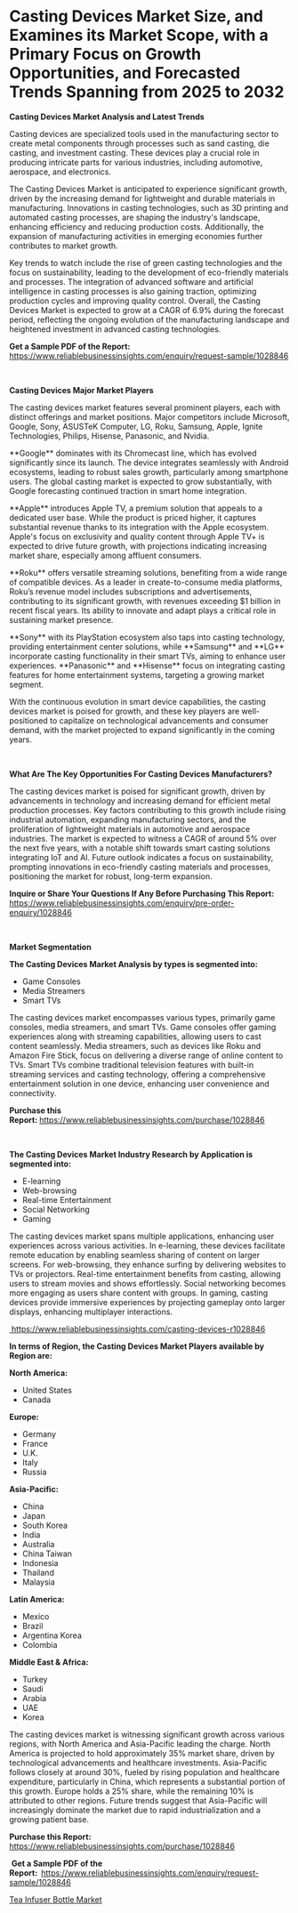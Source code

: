 <p><h1>Casting Devices Market Size, and Examines its Market Scope, with a Primary Focus on Growth Opportunities, and Forecasted Trends Spanning from 2025 to 2032</h1></p><p><strong>Casting Devices Market Analysis and Latest Trends</strong></p>
<p><p>Casting devices are specialized tools used in the manufacturing sector to create metal components through processes such as sand casting, die casting, and investment casting. These devices play a crucial role in producing intricate parts for various industries, including automotive, aerospace, and electronics.</p><p>The Casting Devices Market is anticipated to experience significant growth, driven by the increasing demand for lightweight and durable materials in manufacturing. Innovations in casting technologies, such as 3D printing and automated casting processes, are shaping the industry's landscape, enhancing efficiency and reducing production costs. Additionally, the expansion of manufacturing activities in emerging economies further contributes to market growth.</p><p>Key trends to watch include the rise of green casting technologies and the focus on sustainability, leading to the development of eco-friendly materials and processes. The integration of advanced software and artificial intelligence in casting processes is also gaining traction, optimizing production cycles and improving quality control. Overall, the Casting Devices Market is expected to grow at a CAGR of 6.9% during the forecast period, reflecting the ongoing evolution of the manufacturing landscape and heightened investment in advanced casting technologies.</p></p>
<p><strong>Get a Sample PDF of the Report:&nbsp;</strong> <a href="https://www.reliablebusinessinsights.com/enquiry/request-sample/1028846?utm_campaign=2953&utm_medium=2&utm_source=Github&utm_content=ia&utm_term=21032025&utm_id=casting-devices">https://www.reliablebusinessinsights.com/enquiry/request-sample/1028846</a></p>
<p>&nbsp;</p>
<p><strong>Casting Devices Major Market Players</strong></p>
<p><p>The casting devices market features several prominent players, each with distinct offerings and market positions. Major competitors include Microsoft, Google, Sony, ASUSTeK Computer, LG, Roku, Samsung, Apple, Ignite Technologies, Philips, Hisense, Panasonic, and Nvidia. </p><p>**Google** dominates with its Chromecast line, which has evolved significantly since its launch. The device integrates seamlessly with Android ecosystems, leading to robust sales growth, particularly among smartphone users. The global casting market is expected to grow substantially, with Google forecasting continued traction in smart home integration.</p><p>**Apple** introduces Apple TV, a premium solution that appeals to a dedicated user base. While the product is priced higher, it captures substantial revenue thanks to its integration with the Apple ecosystem. Apple's focus on exclusivity and quality content through Apple TV+ is expected to drive future growth, with projections indicating increasing market share, especially among affluent consumers.</p><p>**Roku** offers versatile streaming solutions, benefiting from a wide range of compatible devices. As a leader in create-to-consume media platforms, Roku’s revenue model includes subscriptions and advertisements, contributing to its significant growth, with revenues exceeding $1 billion in recent fiscal years. Its ability to innovate and adapt plays a critical role in sustaining market presence.</p><p>**Sony** with its PlayStation ecosystem also taps into casting technology, providing entertainment center solutions, while **Samsung** and **LG** incorporate casting functionality in their smart TVs, aiming to enhance user experiences. **Panasonic** and **Hisense** focus on integrating casting features for home entertainment systems, targeting a growing market segment.</p><p>With the continuous evolution in smart device capabilities, the casting devices market is poised for growth, and these key players are well-positioned to capitalize on technological advancements and consumer demand, with the market projected to expand significantly in the coming years.</p></p>
<p>&nbsp;</p>
<p><strong>What Are The Key Opportunities For Casting Devices Manufacturers?</strong></p>
<p><p>The casting devices market is poised for significant growth, driven by advancements in technology and increasing demand for efficient metal production processes. Key factors contributing to this growth include rising industrial automation, expanding manufacturing sectors, and the proliferation of lightweight materials in automotive and aerospace industries. The market is expected to witness a CAGR of around 5% over the next five years, with a notable shift towards smart casting solutions integrating IoT and AI. Future outlook indicates a focus on sustainability, prompting innovations in eco-friendly casting materials and processes, positioning the market for robust, long-term expansion.</p></p>
<p><strong>Inquire or Share Your Questions If Any Before Purchasing This Report:</strong> <a href="https://www.reliablebusinessinsights.com/enquiry/pre-order-enquiry/1028846?utm_campaign=2953&utm_medium=2&utm_source=Github&utm_content=ia&utm_term=21032025&utm_id=casting-devices">https://www.reliablebusinessinsights.com/enquiry/pre-order-enquiry/1028846</a></p>
<p>&nbsp;</p>
<p><strong>Market Segmentation</strong></p>
<p><strong>The Casting Devices Market Analysis by types is segmented into:</strong></p>
<p><ul><li>Game Consoles</li><li>Media Streamers</li><li>Smart TVs</li></ul></p>
<p><p>The casting devices market encompasses various types, primarily game consoles, media streamers, and smart TVs. Game consoles offer gaming experiences along with streaming capabilities, allowing users to cast content seamlessly. Media streamers, such as devices like Roku and Amazon Fire Stick, focus on delivering a diverse range of online content to TVs. Smart TVs combine traditional television features with built-in streaming services and casting technology, offering a comprehensive entertainment solution in one device, enhancing user convenience and connectivity.</p></p>
<p><strong>Purchase this Report:&nbsp;</strong><a href="https://www.reliablebusinessinsights.com/purchase/1028846?utm_campaign=2953&utm_medium=2&utm_source=Github&utm_content=ia&utm_term=21032025&utm_id=casting-devices">https://www.reliablebusinessinsights.com/purchase/1028846</a></p>
<p>&nbsp;</p>
<p><strong>The Casting Devices Market Industry Research by Application is segmented into:</strong></p>
<p><ul><li>E-learning</li><li>Web-browsing</li><li>Real-time Entertainment</li><li>Social Networking</li><li>Gaming</li></ul></p>
<p><p>The casting devices market spans multiple applications, enhancing user experiences across various activities. In e-learning, these devices facilitate remote education by enabling seamless sharing of content on larger screens. For web-browsing, they enhance surfing by delivering websites to TVs or projectors. Real-time entertainment benefits from casting, allowing users to stream movies and shows effortlessly. Social networking becomes more engaging as users share content with groups. In gaming, casting devices provide immersive experiences by projecting gameplay onto larger displays, enhancing multiplayer interactions.</p></p>
<p><a href="https://www.reliablebusinessinsights.com/casting-devices-r1028846?utm_campaign=2953&utm_medium=2&utm_source=Github&utm_content=ia&utm_term=21032025&utm_id=casting-devices">&nbsp;https://www.reliablebusinessinsights.com/casting-devices-r1028846</a></p>
<p><strong>In terms of Region, the Casting Devices Market Players available by Region are:</strong></p>
<p>
    <p> <strong> North America: </strong>
        <ul>
            <li>United States</li>
            <li>Canada</li>
        </ul>
        </p> 
    <p> <strong> Europe: </strong>
        <ul>
            <li>Germany</li>
            <li>France</li>
            <li>U.K.</li>
            <li>Italy</li>
            <li>Russia</li>
        </ul>
        </p> 
    <p> <strong> Asia-Pacific: </strong>
        <ul>
            <li>China</li>
            <li>Japan</li>
            <li>South Korea</li>
            <li>India</li>
            <li>Australia</li>
            <li>China Taiwan</li>
            <li>Indonesia</li>
            <li>Thailand</li>
            <li>Malaysia</li>
        </ul>
        </p> 
    <p> <strong> Latin America: </strong>
        <ul>
            <li>Mexico</li>
            <li>Brazil</li>
            <li>Argentina Korea</li>
            <li>Colombia</li>
        </ul>
        </p> 
    <p> <strong> Middle East & Africa: </strong>
        <ul>
            <li>Turkey</li>
            <li>Saudi</li>
            <li>Arabia</li>
            <li>UAE</li>
            <li>Korea</li>
        </ul>
    </p>
    </p>
<p><p>The casting devices market is witnessing significant growth across various regions, with North America and Asia-Pacific leading the charge. North America is projected to hold approximately 35% market share, driven by technological advancements and healthcare investments. Asia-Pacific follows closely at around 30%, fueled by rising population and healthcare expenditure, particularly in China, which represents a substantial portion of this growth. Europe holds a 25% share, while the remaining 10% is attributed to other regions. Future trends suggest that Asia-Pacific will increasingly dominate the market due to rapid industrialization and a growing patient base.</p></p>
<p><strong>Purchase this Report: </strong><a href="https://www.reliablebusinessinsights.com/purchase/1028846?utm_campaign=2953&utm_medium=2&utm_source=Github&utm_content=ia&utm_term=21032025&utm_id=casting-devices">https://www.reliablebusinessinsights.com/purchase/1028846</a></p>
<p>&nbsp;<strong>Get a Sample PDF of the Report:&nbsp;&nbsp;</strong><a href="https://www.reliablebusinessinsights.com/enquiry/request-sample/1028846?utm_campaign=2953&utm_medium=2&utm_source=Github&utm_content=ia&utm_term=21032025&utm_id=casting-devices">https://www.reliablebusinessinsights.com/enquiry/request-sample/1028846</a></p>
<p><strong></strong></p>
<p><p><a href="https://github.com/vilolakoreni/Market-Research-Report-List-1/blob/main/tea-infuser-bottle-market.md?utm_campaign=2953&utm_medium=2&utm_source=Github&utm_content=ia&utm_term=21032025&utm_id=casting-devices">Tea Infuser Bottle Market</a></p></p>